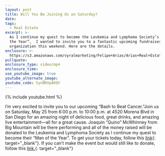```yaml
---
layout: post
title: Will You Be Joining Us on Saturday?
date:
tags:
  - Real Estate
excerpt: >-
  As I continue my quest to become the Leukemia and Lymphoma Society’s “Man of
  the Year”,  I wanted to invite you to a fantastic upcoming fundraiser for the
  organization this weekend. Here are the details.
enclosure: >-
  https://s3.amazonaws.com/vyralmarketing/Felipe+Arias/Arias+Real+Estate+_+You're+Invited.mp4
pullquote:
enclosure_type: video/mp4
enclosure_time:
use_youtube_image: true
youtube_alternate_image:
youtube_code: 5ynNRXpAKQY
---
```


{% include youtube.html %}

I’m very excited to invite you to our upcoming “Bash to Beat Cancer.”Join us on Saturday, May 25 from 6:00 p.m. to 10:00 p.m. at 4520 Morena Blvd in San Diego for an amazing night of delicious food, great drinks, and amazing live entertainment—all for a great cause. Joaquin “Quino” McWhinney from Big Mountain will be there performing and all of the money raised will be donated to the Leukemia and Lymphoma Society as I continue my quest to become their “Man of the Year”. To get your tickets today, follow this [link](https://pages.mwoy.org/sd/sd19/shoppingCart?fundraiserPageURL=https%3A%2F%2Fpages.mwoy.org%2Fsd%2Fsd19%2Ffarias&amp;fbclid=IwAR1Dlb0iUB-k7edHf_hGjjgv2A1_A5GdGR9gRWnQlJ9F_B7L7e4tVDY0RYU){: target="_blank"}. If you can’t make the event but would still like to donate, follow this [link.](https://pages.mwoy.org/sd/sd19/farias){: target="_blank"}&nbsp;